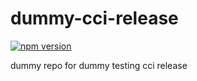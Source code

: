# dummy-cci-release

[![npm version](https://img.shields.io/badge/%40nui%2Fdummy--cci--release-23.0.0-blue.svg)](https://artifactory.corp.adobe.com/artifactory/npm-nui-release/@nui/dummy-cci-release/-/@nui/dummy-cci-release-23.0.0.tgz)


dummy repo for dummy testing cci release
